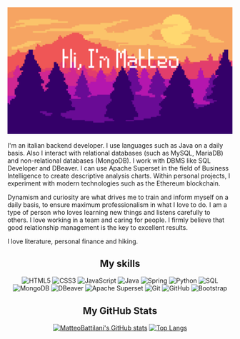 <img src="./pixel-art-landscape.png" />

I'm an italian backend developer. I use languages such as Java on a daily basis. Also I interact with relational databases (such as MySQL, MariaDB) and non-relational databases (MongoDB). I work with DBMS like SQL Developer and DBeaver. I can use Apache Superset in the field of Business Intelligence to create descriptive analysis charts. Within personal projects, I experiment with modern technologies such as the Ethereum blockchain.

Dynamism and curiosity are what drives me to train and inform myself on a daily basis, to ensure maximum professionalism in what I love to do. I am a type of person who loves learning new things and listens carefully to others. I love working in a team and caring for people. I firmly believe that good relationship management is the key to excellent results.

I love literature, personal finance and hiking.

<div align=center>
<h2>My skills</h2>
  
![HTML5](https://img.shields.io/badge/html5-%23E34F26.svg?style=for-the-badge&logo=html5&logoColor=white)
![CSS3](https://img.shields.io/badge/css3-%231572B6.svg?style=for-the-badge&logo=css3&logoColor=white)
![JavaScript](https://img.shields.io/badge/javascript-%23323330.svg?style=for-the-badge&logo=javascript&logoColor=%23F7DF1E)
![Java](https://img.shields.io/badge/Java-%23323330.svg?style=for-the-badge&logo=Java&logoColor=#F3F8FC)
![Spring](https://img.shields.io/badge/Spring-green.svg?style=for-the-badge&logo=Spring&logoColor=white)
![Python](https://img.shields.io/badge/Python-green.svg?style=for-the-badge&logo=Python&logoColor=white)
![SQL](https://img.shields.io/badge/SQL-blue.svg?style=for-the-badge&logo=SQL&logoColor=white)
![MongoDB](https://img.shields.io/badge/MongoDB-%234ea94b.svg?style=for-the-badge&logo=mongodb&logoColor=white)
![DBeaver](https://img.shields.io/badge/DBeaver-grey.svg?style=for-the-badge&logo=SQL)
![Apache Superset](https://img.shields.io/badge/Apache%20Superset-teal.svg?style=for-the-badge&logo=Apache%20Superset&logoColor=white)
![Git](https://img.shields.io/badge/git-%23F05033.svg?style=for-the-badge&logo=git&logoColor=white)
![GitHub](https://img.shields.io/badge/github-%23121011.svg?style=for-the-badge&logo=github&logoColor=white)
![Bootstrap](https://img.shields.io/badge/Bootstrap-blue.svg?style=for-the-badge&logo=Bootstrap&logoColor=white)

<h2>My GitHub Stats</h2>

  [![MatteoBattilani's GitHub stats](https://github-readme-stats.vercel.app/api?username=MatteoBattilani&show_icons=true&theme=merko&hide=contribs)](https://github.com/MatteoBattilani/github-readme-stats)
[![Top Langs](https://github-readme-stats.vercel.app/api/top-langs/?username=MatteoBattilani&layout=compact&theme=merko)](https://github.com/MatteoBattilani/github-readme-stats)

  </div>

<!--
**MatteoBattilani/MatteoBattilani** is a ✨ _special_ ✨ repository because its `README.md` (this file) appears on your GitHub profile.
icons : https://github.com/Ileriayo/markdown-badges
stats : https://github.com/anuraghazra/github-readme-stats
-->
